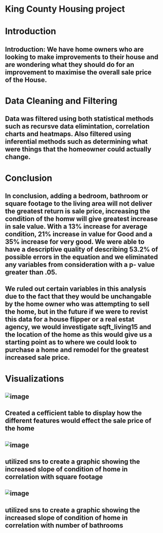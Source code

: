 # King County Housing project
# Introduction
## Introduction: We have home owners who are looking to make improvements to their house and are wondering what they should do for an improvement to maximise the overall sale price of the House.
# Data Cleaning and Filtering
## Data was filtered using both statistical methods such as recursve data elimintation, correlation charts and heatmaps.  Also filtered using inferential methods such as determining what were things that the homeowner could actually change.
# Conclusion
## In conclusion, adding a bedroom, bathroom or square footage to the living area will not deliver the greatest return is sale price, increasing the condition of the homw will give greatest increase in sale value.  With a 13% increase for average condition, 21% increase in value for Good and a 35% increase for very good.  We were able to have a descriptive quality of describing 53.2% of possible errors in the equation and we eliminated any variables from consideration with a p- value greater than .05.

## We ruled out certain variables in this analysis due to the fact that they would be unchangable by the home owner who was attempting to sell the home, but in the future if we were to revist this data for a house flipper or a real estat agency, we would investigate sqft_living15 and the location of the home as this would give us a starting point as to where we could look to purchase a home and remodel for the greatest increased sale price.

# Visualizations
## ![image](https://user-images.githubusercontent.com/98813858/178262447-f50894b5-6d4d-4a68-96be-9da3e81f715d.png)
## Created a cefficient table to display how the different features would effect the sale price of the home
## ![image](https://user-images.githubusercontent.com/98813858/178262653-87c109a9-76f4-424f-aea7-4aff7036204f.png)
## utilized sns to create a graphic showing the increased slope of condition of home in correlation with square footage
## ![image](https://user-images.githubusercontent.com/98813858/178262960-66539ea9-cae7-44f3-803f-67fd1e730385.png)
## utilized sns to create a graphic showing the increased slope of condition of home in correlation with number of bathrooms
